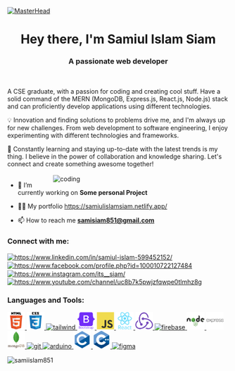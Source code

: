 [![MasterHead](https://user-images.githubusercontent.com/74038190/225813708-98b745f2-7d22-48cf-9150-083f1b00d6c9.gif)](https://user-images.githubusercontent.com/74038190/225813708-98b745f2-7d22-48cf-9150-083f1b00d6c9.gif)


<h1 align="center">Hey there, I'm Samiul Islam Siam</h1>
<h3 align="center">A passionate web developer </h3>
<br />



<br />
A CSE graduate, with a passion for coding and creating cool stuff.
Have a solid command of the MERN (MongoDB, Express.js, React.js, Node.js) stack and can proficiently develop
applications using different technologies.

💡 Innovation and finding solutions to problems drive me, and I'm always up for new challenges. From web development to
software engineering, I enjoy experimenting with different technologies and frameworks.

🌟 Constantly learning and staying up-to-date with the latest trends is my thing. I believe in the power of
collaboration and knowledge sharing. Let's connect and create something awesome together! 
<br />
<br />
<img src="https://cdn.dribbble.com/users/235897/screenshots/1712148/3dprinter.gif" width="400" align="right"
    alt="coding">
- 🔭 I’m currently working on **Some personal Project**

- 👨‍💻 My portfolio https://samiulislamsiam.netlify.app/

- 📫 How to reach me **samisiam851@gmail.com**

<h3 align="left">Connect with me:</h3>
<p align="left">
    <a href="https://www.linkedin.com/in/samiul-islam-599452152/" target="blank"><img align="center"
            src="https://raw.githubusercontent.com/rahuldkjain/github-profile-readme-generator/master/src/images/icons/Social/linked-in-alt.svg"
            alt="https://www.linkedin.com/in/samiul-islam-599452152/" height="30" width="40" /></a>
    <a href="https://www.facebook.com/profile.php?id=100010722127484" target="blank"><img align="center"
            src="https://raw.githubusercontent.com/rahuldkjain/github-profile-readme-generator/master/src/images/icons/Social/facebook.svg"
            alt="https://www.facebook.com/profile.php?id=100010722127484" height="30" width="40" /></a>
    <a href="https://www.instagram.com/its__siam/" target="blank"><img align="center"
            src="https://raw.githubusercontent.com/rahuldkjain/github-profile-readme-generator/master/src/images/icons/Social/instagram.svg"
            alt="https://www.instagram.com/its__siam/" height="30" width="40" /></a>
    <a href="https://www.youtube.com/channel/UC8b7k5PWjzFQwPE0TLMhZ8g" target="blank"><img align="center"
            src="https://raw.githubusercontent.com/rahuldkjain/github-profile-readme-generator/master/src/images/icons/Social/youtube.svg"
            alt="https://www.youtube.com/channel/uc8b7k5pwjzfqwpe0tlmhz8g" height="30" width="40" /></a>
</p>

<h3 align="left">Languages and Tools:</h3>
<p align="left">

   <a href="https://www.w3.org/html/" target="_blank" rel="noreferrer"> <img
            src="https://raw.githubusercontent.com/devicons/devicon/master/icons/html5/html5-original-wordmark.svg"
            alt="html5" width="40" height="40" /> </a><a href="https://www.w3schools.com/css/" target="_blank" rel="noreferrer"> <img
            src="https://raw.githubusercontent.com/devicons/devicon/master/icons/css3/css3-original-wordmark.svg"
            alt="css3" width="40" height="40" /> </a><a href="https://tailwindcss.com/" target="_blank" rel="noreferrer"> <img
            src="https://www.vectorlogo.zone/logos/tailwindcss/tailwindcss-icon.svg" alt="tailwind" width="40"
            height="40" /> </a><a href="https://getbootstrap.com" target="_blank" rel="noreferrer"> <img
            src="https://raw.githubusercontent.com/devicons/devicon/master/icons/bootstrap/bootstrap-plain-wordmark.svg"
            alt="bootstrap" width="40" height="40" /> </a><a href="https://developer.mozilla.org/en-US/docs/Web/JavaScript" target="_blank" rel="noreferrer"> <img
            src="https://raw.githubusercontent.com/devicons/devicon/master/icons/javascript/javascript-original.svg"
            alt="javascript" width="40" height="40" /> </a><a href="https://reactjs.org/" target="_blank" rel="noreferrer">
        <img src="https://raw.githubusercontent.com/devicons/devicon/master/icons/react/react-original-wordmark.svg"
            alt="react" width="40" height="40" /> </a><a href="https://redux.js.org" target="_blank" rel="noreferrer"> <img src="https://raw.githubusercontent.com/devicons/devicon/master/icons/redux/redux-original.svg" alt="redux" width="40" height="40"/> </a><a href="https://firebase.google.com/" target="_blank" rel="noreferrer"> <img
            src="https://www.vectorlogo.zone/logos/firebase/firebase-icon.svg" alt="firebase" width="40" height="40" />
    </a><a href="https://nodejs.org" target="_blank" rel="noreferrer">
        <img src="https://raw.githubusercontent.com/devicons/devicon/master/icons/nodejs/nodejs-original-wordmark.svg"
            alt="nodejs" width="40" height="40" /> </a><a href="https://expressjs.com" target="_blank" rel="noreferrer">
        <img src="https://raw.githubusercontent.com/devicons/devicon/master/icons/express/express-original-wordmark.svg"
            alt="express" width="40" height="40" /> </a><a href="https://www.mongodb.com/" target="_blank" rel="noreferrer"> <img
            src="https://raw.githubusercontent.com/devicons/devicon/master/icons/mongodb/mongodb-original-wordmark.svg"
            alt="mongodb" width="40" height="40" /> </a><a href="https://git-scm.com/" target="_blank" rel="noreferrer"> <img
            src="https://www.vectorlogo.zone/logos/git-scm/git-scm-icon.svg" alt="git" width="40" height="40" /> </a><a href="https://www.arduino.cc/" target="_blank" rel="noreferrer"> <img
            src="https://cdn.worldvectorlogo.com/logos/arduino-1.svg" alt="arduino" width="40" height="40" /> </a><a href="https://www.cprogramming.com/" target="_blank" rel="noreferrer"> <img
            src="https://raw.githubusercontent.com/devicons/devicon/master/icons/c/c-original.svg" alt="c" width="40"
            height="40" /> </a><a href="https://www.w3schools.com/cpp/" target="_blank" rel="noreferrer"> <img
            src="https://raw.githubusercontent.com/devicons/devicon/master/icons/cplusplus/cplusplus-original.svg"
            alt="cplusplus" width="40" height="40" /> </a><a href="https://www.figma.com/" target="_blank" rel="noreferrer"> <img
            src="https://www.vectorlogo.zone/logos/figma/figma-icon.svg" alt="figma" width="40" height="40" /> </a>
</p>

<p><img align="center"
        src="https://github-readme-stats.vercel.app/api/top-langs?username=samiislam851&show_icons=true&locale=en&layout=compact"
        alt="samiislam851" /></p>
